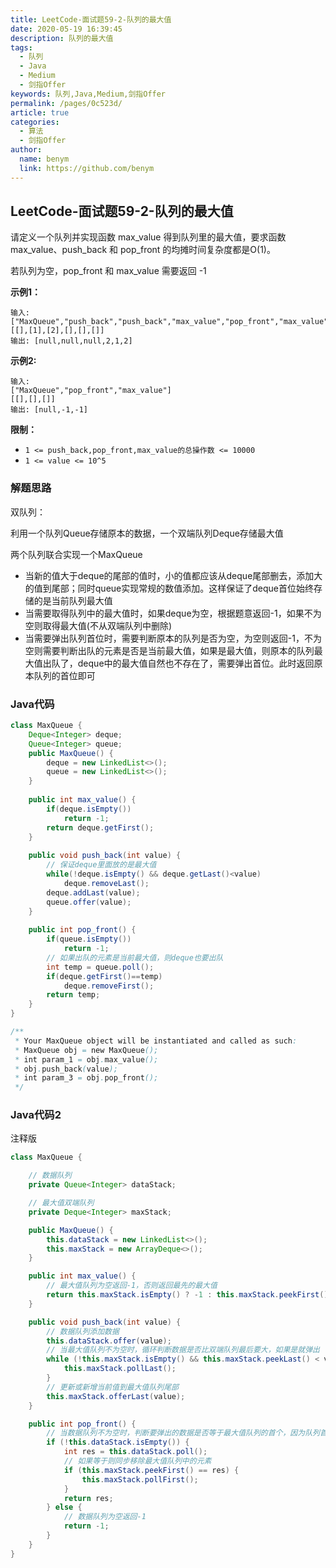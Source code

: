 ```yaml
---
title: LeetCode-面试题59-2-队列的最大值
date: 2020-05-19 16:39:45
description: 队列的最大值
tags: 
  - 队列
  - Java
  - Medium
  - 剑指Offer
keywords: 队列,Java,Medium,剑指Offer
permalink: /pages/0c523d/
article: true
categories: 
  - 算法
  - 剑指Offer
author: 
  name: benym
  link: https://github.com/benym
---
```


## LeetCode-面试题59-2-队列的最大值

请定义一个队列并实现函数 max_value 得到队列里的最大值，要求函数max_value、push_back 和 pop_front 的均摊时间复杂度都是O(1)。

若队列为空，pop_front 和 max_value 需要返回 -1

 <!--more-->

**示例1：**

```
输入: 
["MaxQueue","push_back","push_back","max_value","pop_front","max_value"]
[[],[1],[2],[],[],[]]
输出: [null,null,null,2,1,2]
```

**示例2:**

```
输入: 
["MaxQueue","pop_front","max_value"]
[[],[],[]]
输出: [null,-1,-1]
```

**限制：**

- `1 <= push_back,pop_front,max_value的总操作数 <= 10000`
- `1 <= value <= 10^5`

### 解题思路

双队列：

利用一个队列Queue存储原本的数据，一个双端队列Deque存储最大值

两个队列联合实现一个MaxQueue

- 当新的值大于deque的尾部的值时，小的值都应该从deque尾部删去，添加大的值到尾部；同时queue实现常规的数值添加。这样保证了deque首位始终存储的是当前队列最大值
- 当需要取得队列中的最大值时，如果deque为空，根据题意返回-1，如果不为空则取得最大值(不从双端队列中删除)
- 当需要弹出队列首位时，需要判断原本的队列是否为空，为空则返回-1，不为空则需要判断出队的元素是否是当前最大值，如果是最大值，则原本的队列最大值出队了，deque中的最大值自然也不存在了，需要弹出首位。此时返回原本队列的首位即可

### Java代码

```java
class MaxQueue {
    Deque<Integer> deque;
    Queue<Integer> queue;
    public MaxQueue() {
        deque = new LinkedList<>();
        queue = new LinkedList<>();
    }
    
    public int max_value() {
        if(deque.isEmpty())
            return -1;
        return deque.getFirst();
    }
    
    public void push_back(int value) {
        // 保证deque里面放的是最大值
        while(!deque.isEmpty() && deque.getLast()<value)
            deque.removeLast();
        deque.addLast(value);
        queue.offer(value);
    }
    
    public int pop_front() {
        if(queue.isEmpty())
            return -1;
        // 如果出队的元素是当前最大值，则deque也要出队
        int temp = queue.poll();
        if(deque.getFirst()==temp)
            deque.removeFirst();
        return temp;
    }
}

/**
 * Your MaxQueue object will be instantiated and called as such:
 * MaxQueue obj = new MaxQueue();
 * int param_1 = obj.max_value();
 * obj.push_back(value);
 * int param_3 = obj.pop_front();
 */
```

### Java代码2

注释版
```java
class MaxQueue {

    // 数据队列
    private Queue<Integer> dataStack;

    // 最大值双端队列
    private Deque<Integer> maxStack;

    public MaxQueue() {
        this.dataStack = new LinkedList<>();
        this.maxStack = new ArrayDeque<>();
    }

    public int max_value() {
        // 最大值队列为空返回-1，否则返回最先的最大值
        return this.maxStack.isEmpty() ? -1 : this.maxStack.peekFirst();
    }

    public void push_back(int value) {
        // 数据队列添加数据
        this.dataStack.offer(value);
        // 当最大值队列不为空时，循环判断数据是否比双端队列最后要大，如果是就弹出
        while (!this.maxStack.isEmpty() && this.maxStack.peekLast() < value) {
            this.maxStack.pollLast();
        }
        // 更新或新增当前值到最大值队列尾部
        this.maxStack.offerLast(value);
    }

    public int pop_front() {
        // 当数据队列不为空时，判断要弹出的数据是否等于最大值队列的首个，因为队列首是最先添加的最大值
        if (!this.dataStack.isEmpty()) {
            int res = this.dataStack.poll();
            // 如果等于则同步移除最大值队列中的元素
            if (this.maxStack.peekFirst() == res) {
                this.maxStack.pollFirst();
            }
            return res;
        } else {
            // 数据队列为空返回-1
            return -1;
        }
    }
}
```


